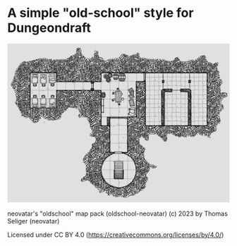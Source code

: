 # A simple "old-school" style for Dungeondraft

![example image](example.webp)

neovatar's "oldschool" map pack (oldschool-neovatar) (c) 2023 by Thomas Seliger (neovatar)

Licensed under CC BY 4.0 (https://creativecommons.org/licenses/by/4.0/)